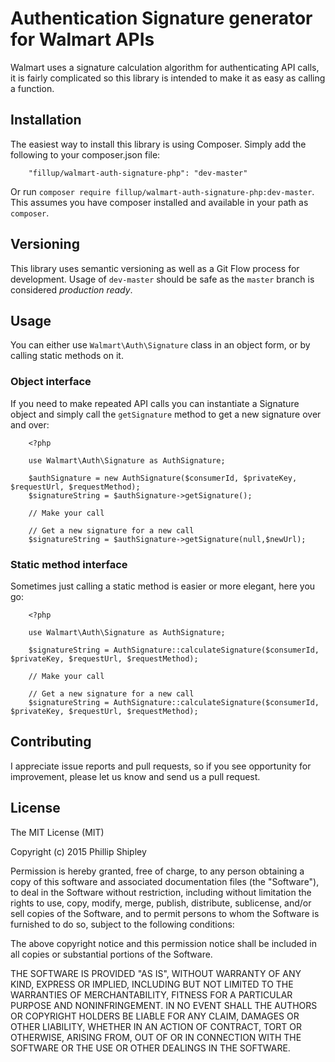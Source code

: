 # Authentication Signature generator for Walmart APIs

Walmart uses a signature calculation algorithm for authenticating API 
calls, it is fairly complicated so this library is intended to make it 
as easy as calling a function. 

## Installation

The easiest way to install this library is using Composer. Simply add 
the following to your composer.json file:

        "fillup/walmart-auth-signature-php": "dev-master"
        
Or run ```composer require fillup/walmart-auth-signature-php:dev-master```. 
This assumes you have composer installed and available in your path as 
```composer```.

## Versioning
This library uses semantic versioning as well as a Git Flow process
for development. Usage of ```dev-master``` should be safe as the 
```master``` branch is considered *production ready*.

## Usage
You can either use ```Walmart\Auth\Signature``` class in an object form, 
or by calling static methods on it.

### Object interface
If you need to make repeated API calls you can instantiate a Signature 
object and simply call the ```getSignature``` method to get a new 
signature over and over:


        <?php
        
        use Walmart\Auth\Signature as AuthSignature;
        
        $authSignature = new AuthSignature($consumerId, $privateKey, $requestUrl, $requestMethod);
        $signatureString = $authSignature->getSignature();
        
        // Make your call
        
        // Get a new signature for a new call
        $signatureString = $authSignature->getSignature(null,$newUrl);



### Static method interface
Sometimes just calling a static method is easier or more elegant, 
here you go:


        <?php
        
        use Walmart\Auth\Signature as AuthSignature;
        
        $signatureString = AuthSignature::calculateSignature($consumerId, $privateKey, $requestUrl, $requestMethod);
        
        // Make your call
        
        // Get a new signature for a new call
        $signatureString = AuthSignature::calculateSignature($consumerId, $privateKey, $requestUrl, $requestMethod);

## Contributing
I appreciate issue reports and pull requests, so if you see opportunity 
for improvement, please let us know and send us a pull request.

## License
The MIT License (MIT)

Copyright (c) 2015 Phillip Shipley

Permission is hereby granted, free of charge, to any person obtaining a copy
of this software and associated documentation files (the "Software"), to deal
in the Software without restriction, including without limitation the rights
to use, copy, modify, merge, publish, distribute, sublicense, and/or sell
copies of the Software, and to permit persons to whom the Software is
furnished to do so, subject to the following conditions:

The above copyright notice and this permission notice shall be included in all
copies or substantial portions of the Software.

THE SOFTWARE IS PROVIDED "AS IS", WITHOUT WARRANTY OF ANY KIND, EXPRESS OR
IMPLIED, INCLUDING BUT NOT LIMITED TO THE WARRANTIES OF MERCHANTABILITY,
FITNESS FOR A PARTICULAR PURPOSE AND NONINFRINGEMENT. IN NO EVENT SHALL THE
AUTHORS OR COPYRIGHT HOLDERS BE LIABLE FOR ANY CLAIM, DAMAGES OR OTHER
LIABILITY, WHETHER IN AN ACTION OF CONTRACT, TORT OR OTHERWISE, ARISING FROM,
OUT OF OR IN CONNECTION WITH THE SOFTWARE OR THE USE OR OTHER DEALINGS IN THE
SOFTWARE.


